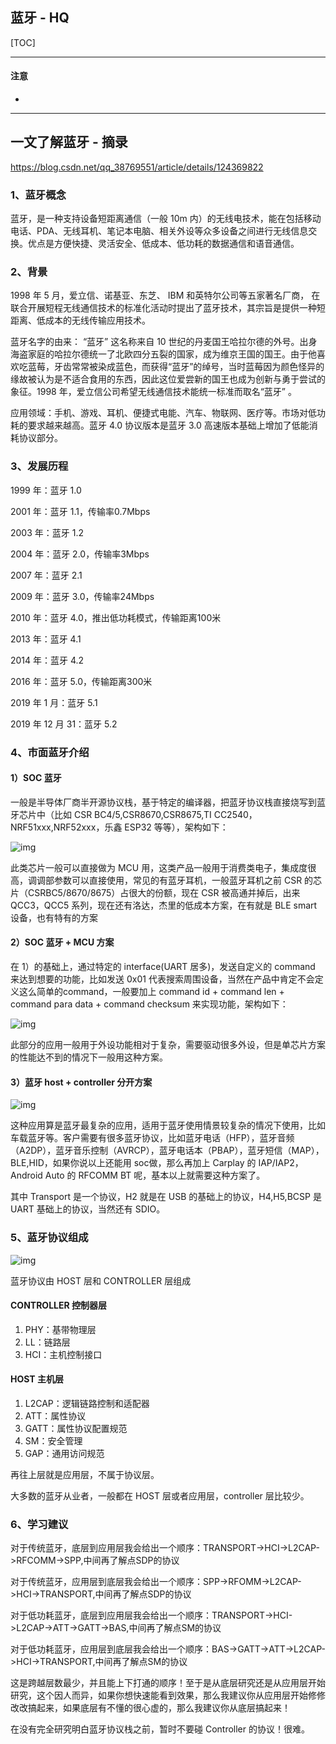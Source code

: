 ## 蓝牙 - HQ

[TOC]

------

#### 注意

- 

------

## 一文了解蓝牙 - 摘录

https://blog.csdn.net/qq_38769551/article/details/124369822

### 1、蓝牙概念

蓝牙，是一种支持设备短距离通信（一般 10m 内）的无线电技术，能在包括移动电话、PDA、无线耳机、笔记本电脑、相关外设等众多设备之间进行无线信息交换。优点是方便快捷、灵活安全、低成本、低功耗的数据通信和语音通信。

### 2、背景

1998 年 5 月，爱立信、诺基亚、东芝、 IBM 和英特尔公司等五家著名厂商， 在联合开展短程无线通信技术的标准化活动时提出了蓝牙技术，其宗旨是提供一种短距离、低成本的无线传输应用技术。

蓝牙名字的由来： “蓝牙” 这名称来自 10 世纪的丹麦国王哈拉尔德的外号。出身海盗家庭的哈拉尔德统一了北欧四分五裂的国家，成为维京王国的国王。由于他喜欢吃蓝莓，牙齿常常被染成蓝色，而获得“蓝牙”的绰号，当时蓝莓因为颜色怪异的缘故被认为是不适合食用的东西，因此这位爱尝新的国王也成为创新与勇于尝试的象征。1998 年，爱立信公司希望无线通信技术能统一标准而取名“蓝牙” 。

应用领域：手机、游戏、耳机、便捷式电能、汽车、物联网、医疗等。市场对低功耗的要求越来越高。蓝牙 4.0 协议版本是蓝牙 3.0 高速版本基础上增加了低能消耗协议部分。

### 3、发展历程

1999 年：蓝牙 1.0

2001 年：蓝牙 1.1，传输率0.7Mbps

2003 年：蓝牙 1.2

2004 年：蓝牙 2.0，传输率3Mbps

2007 年：蓝牙 2.1

2009 年：蓝牙 3.0，传输率24Mbps

2010 年：蓝牙 4.0，推出低功耗模式，传输距离100米

2013 年：蓝牙 4.1

2014 年：蓝牙 4.2

2016 年：蓝牙 5.0，传输距离300米

2019 年 1 月：蓝牙 5.1

2019 年 12 月 31：蓝牙 5.2

### 4、市面蓝牙介绍

#### 1）SOC 蓝牙

一般是半导体厂商半开源协议栈，基于特定的编译器，把蓝牙协议栈直接烧写到蓝牙芯片中（比如 CSR BC4/5,CSR8670,CSR8675,TI CC2540，NRF51xxx,NRF52xxx，乐鑫 ESP32 等等），架构如下：

![img](assets/20a70a1117c71898808be42ece04e75f.png)

此类芯片一般可以直接做为 MCU 用，这类产品一般用于消费类电子，集成度很高，调调部参数可以直接使用，常见的有蓝牙耳机，一般蓝牙耳机之前 CSR 的芯片（CSRBC5/8670/8675）占很大的份额，现在 CSR 被高通并掉后，出来 QCC3，QCC5 系列，现在还有洛达，杰里的低成本方案，在有就是 BLE smart 设备，也有特有的方案

#### 2）SOC 蓝牙 + MCU 方案

在 1）的基础上，通过特定的 interface(UART 居多)，发送自定义的 command 来达到想要的功能，比如发送 0x01 代表搜索周围设备，当然在产品中肯定不会定义这么简单的command，一般要加上 command id + command len + command para data + command checksum 来实现功能，架构如下：

![img](assets/05b4e481015d728d80941aee0c7af796.png)

此部分的应用一般用于外设功能相对于复杂，需要驱动很多外设，但是单芯片方案的性能达不到的情况下一般用这种方案。

#### 3）蓝牙 host + controller 分开方案

![img](assets/9d24a8c26bcd1e8ee8186fc210ba86de.png)

这种应用算是蓝牙最复杂的应用，适用于蓝牙使用情景较复杂的情况下使用，比如车载蓝牙等。客户需要有很多蓝牙协议，比如蓝牙电话（HFP），蓝牙音频（A2DP），蓝牙音乐控制（AVRCP），蓝牙电话本（PBAP），蓝牙短信（MAP），BLE,HID，如果你说以上还能用 soc做，那么再加上 Carplay 的 IAP/IAP2，Android Auto 的 RFCOMM BT 呢，基本以上就需要这种方案了。

其中 Transport 是一个协议，H2 就是在 USB 的基础上的协议，H4,H5,BCSP 是 UART 基础上的协议，当然还有 SDIO。

### 5、蓝牙协议组成

![img](assets/253108af9cfae0ff21911e26e9866f4a.png)

蓝牙协议由 HOST 层和 CONTROLLER 层组成

#### CONTROLLER 控制器层

1. PHY：基带物理层
2. LL：链路层
3. HCI：主机控制接口

#### HOST 主机层

1. L2CAP：逻辑链路控制和适配器
2. ATT：属性协议
3. GATT：属性协议配置规范
4. SM：安全管理
5. GAP：通用访问规范

再往上层就是应用层，不属于协议层。

大多数的蓝牙从业者，一般都在 HOST 层或者应用层，controller 层比较少。

### 6、学习建议

对于传统蓝牙，底层到应用层我会给出一个顺序：TRANSPORT->HCI->L2CAP->RFCOMM->SPP,中间再了解点SDP的协议

对于传统蓝牙，应用层到底层我会给出一个顺序：SPP->RFOMM->L2CAP->HCI->TRANSPORT,中间再了解点SDP的协议

对于低功耗蓝牙，底层到应用层我会给出一个顺序：TRANSPORT->HCI->L2CAP->ATT->GATT->BAS,中间再了解点SM的协议

对于低功耗蓝牙，应用层到底层我会给出一个顺序：BAS->GATT->ATT->L2CAP->HCI->TRANSPORT,中间再了解点SM的协议

这是跨越层数最少，并且能上下打通的顺序！至于是从底层研究还是从应用层开始研究，这个因人而异，如果你想快速能看到效果，那么我建议你从应用层开始修修改改搞起来，如果底层有不懂的很心虚的，那么我建议你从底层搞起来！

在没有完全研究明白蓝牙协议栈之前，暂时不要碰 Controller 的协议！很难。





































































































































































